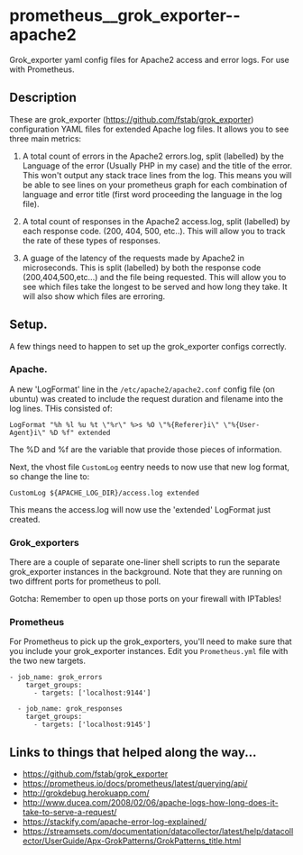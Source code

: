 # prometheus__grok_exporter--apache2
Grok_exporter yaml config files for Apache2 access and error logs. For use with Prometheus.

## Description
These are grok_exporter (https://github.com/fstab/grok_exporter) configuration YAML files for extended Apache log files. It allows you to see three main metrics:

1. A total count of errors in the Apache2 errors.log, split (labelled) by the Language of the error (Usually PHP in my case) and the title of the error. This won't output any stack trace lines from the log.
This means you will be able to see lines on your prometheus graph for each combination of language and error title (first word proceeding the language in the log file).

2. A total count of responses in the Apache2 access.log, split (labelled) by each response code. (200, 404, 500, etc..). This will allow you to track the rate of these types of responses.

3. A guage of the latency of the requests made by Apache2 in microseconds. This is split (labelled) by both the response code (200,404,500,etc...) and the file being requested. This will allow you to see which files take the longest to be served and how long they take. It will also show which files are erroring.

## Setup.

A few things need to happen to set up the grok_exporter configs correctly.

### Apache. 

A new 'LogFormat' line in the `/etc/apache2/apache2.conf` config file (on ubuntu) was created to include the request duration and filename into the log lines. THis consisted of:

```
LogFormat "%h %l %u %t \"%r\" %>s %O \"%{Referer}i\" \"%{User-Agent}i\" %D %f" extended
```
The %D and %f are the variable that provide those pieces of information.

Next, the vhost file `CustomLog` eentry needs to now use that new log format, so change the line to:

```
CustomLog ${APACHE_LOG_DIR}/access.log extended 
```

This means the access.log will now use the 'extended' LogFormat just created.

### Grok_exporters

There are a couple of separate one-liner shell scripts to run the separate grok_exporter instances in the background. Note that they are running on two diffrent ports for prometheus to poll. 

Gotcha: Remember to open up those ports on your firewall with IPTables!

### Prometheus

For Prometheus to pick up the grok_exporters, you'll need to make sure that you include your grok_exporter instances. Edit you `Prometheus.yml` file with the two new targets.

```
- job_name: grok_errors
    target_groups:
      - targets: ['localhost:9144']

  - job_name: grok_responses
    target_groups:
      - targets: ['localhost:9145']
```

## Links to things that helped along the way...

- https://github.com/fstab/grok_exporter
- https://prometheus.io/docs/prometheus/latest/querying/api/
- http://grokdebug.herokuapp.com/
- http://www.ducea.com/2008/02/06/apache-logs-how-long-does-it-take-to-serve-a-request/
- https://stackify.com/apache-error-log-explained/
- https://streamsets.com/documentation/datacollector/latest/help/datacollector/UserGuide/Apx-GrokPatterns/GrokPatterns_title.html
